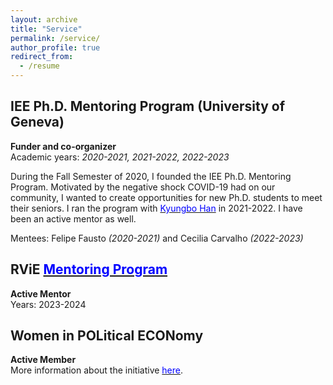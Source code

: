 ```yaml
---
layout: archive
title: "Service"
permalink: /service/
author_profile: true
redirect_from:
  - /resume
---
```


## IEE Ph.D. Mentoring Program (University of Geneva)

**Funder and co-organizer** <br />
Academic years: *2020-2021, 2021-2022, 2022-2023* <br />

During the Fall Semester of 2020, I founded the IEE Ph.D. Mentoring Program. Motivated by the negative shock COVID-19 had on our community, I wanted to create opportunities for new Ph.D. students to meet their seniors. I ran the program with [<span style="color:blue">Kyungbo Han</span>](https://sites.google.com/view/kyungbohan/) in 2021-2022. I have been an active mentor as well.  <br />

Mentees: Felipe Fausto *(2020-2021)* and Cecilia Carvalho *(2022-2023)*

## RViE [<span style="color:blue">Mentoring Program</span>](https://www.rarevoicesineconomics.com/mentoring)

**Active Mentor** <br />
Years: 2023-2024 <br />

## Women in POLitical ECONomy

**Active Member** <br />
More information about the initiative [<span style="color:blue">here</span>](https://sites.google.com/view/women-in-polecon/about). 

